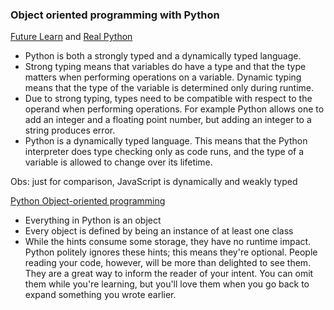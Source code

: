 ### Object oriented programming with Python

[Future Learn](https://www.futurelearn.com/info/courses/python-in-hpc/0/steps/65121#:~:text=Python%20is%20both%20a%20strongly,is%20determined%20only%20during%20runtime.) and [Real Python](https://realpython.com/lessons/dynamic-vs-static/)

- Python is both a strongly typed and a dynamically typed language.
- Strong typing means that variables do have a type and that the type matters when performing
  operations on a variable. Dynamic typing means that the type of the variable is determined only
  during runtime.
- Due to strong typing, types need to be compatible with respect to the operand when performing
  operations. For example Python allows one to add an integer and a floating point number, but adding
  an integer to a string produces error.
- Python is a dynamically typed language. This means that the Python interpreter does type checking
  only as code runs, and the type of a variable is allowed to change over its lifetime.

Obs: just for comparison, JavaScript is dynamically and weakly typed

[Python Object-oriented programming](https://www.amazon.com/Python-Object-Oriented-Programming-maintainable-object-oriented/dp/1801077266/ref=sr_1_2_sspa?keywords=python+object+oriented+programming&qid=1677491596&sprefix=python+object%2Caps%2C205&sr=8-2-spons&psc=1&spLa=ZW5jcnlwdGVkUXVhbGlmaWVyPUEyTzQzRTJQOVE3NE5OJmVuY3J5cHRlZElkPUEwMDUxOTAzM0lPRTA3TTlJQ0xDUiZlbmNyeXB0ZWRBZElkPUEwODkwNTI0MVVMOU9ZUFNOQ0wzNSZ3aWRnZXROYW1lPXNwX2F0ZiZhY3Rpb249Y2xpY2tSZWRpcmVjdCZkb05vdExvZ0NsaWNrPXRydWU=)

- Everything in Python is an object
- Every object is defined by being an instance of at least one class
- While the hints consume some storage, they have no runtime impact. Python politely
  ignores these hints; this means they're optional. People reading your code, however,
  will be more than delighted to see them. They are a great way to inform the reader of
  your intent. You can omit them while you're learning, but you'll love them when you
  go back to expand something you wrote earlier.
